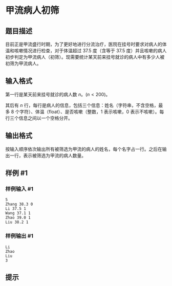 # 甲流病人初筛

## 题目描述

目前正是甲流盛行时期，为了更好地进行分流治疗，医院在挂号时要求对病人的体温和咳嗽情况进行检查，对于体温超过 $37.5$ 度（含等于 $37.5$ 度）并且咳嗽的病人初步判定为甲流病人（初筛）。现需要统计某天前来挂号就诊的病人中有多少人被初筛为甲流病人。

## 输入格式

第一行是某天前来挂号就诊的病人数 $n$。$(n<200)$。

其后有 $n$ 行，每行是病人的信息，包括三个信息：姓名（字符串，不含空格，最多 $8$ 个字符）、体温（float）、是否咳嗽（整数，$1$ 表示咳嗽，$0$ 表示不咳嗽）。每行三个信息之间以一个空格分开。

## 输出格式

按输入顺序依次输出所有被筛选为甲流的病人的姓名，每个名字占一行。之后在输出一行，表示被筛选为甲流的病人数量。

## 样例 #1

### 样例输入 #1
```
5
Zhang 38.3 0
Li 37.5 1
Wang 37.1 1
Zhao 39.0 1
Liu 38.2 1
```

### 样例输出 #1

```
Li
Zhao
Liu
3
```

## 提示


